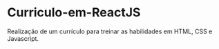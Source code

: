 # Curriculo-em-ReactJS
Realização de um currículo para treinar as habilidades em HTML, CSS e Javascript.
